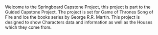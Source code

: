 Welcome to the Springboard Capstone Project, this project is part to the Guided Capstone Project. The project is set for Game of Thrones Song of Fire and Ice the books series by George R.R. Martin. This project is designed to show Characters data and information as well as the Houses which they come from.